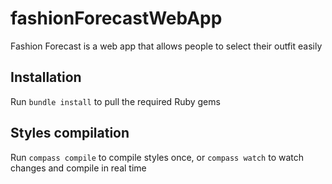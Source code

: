 # fashionForecastWebApp
Fashion Forecast is a web app that allows people to select their outfit easily


## Installation
Run `bundle install` to pull the required Ruby gems

## Styles compilation
Run `compass compile` to compile styles once, or `compass watch` to watch changes and compile in real time